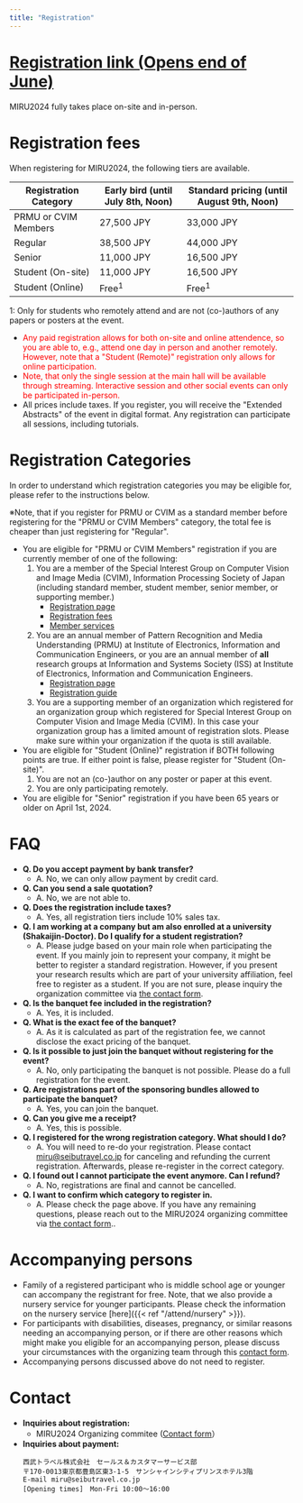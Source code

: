 ```yaml
---
title: "Registration"
---
```



# [Registration link (Opens end of June)](xxx)

MIRU2024 fully takes place on-site and in-person.

# Registration fees

When registering for MIRU2024, the following tiers are available.

<table class="table">
<thead class="table-dark">
<tr>
    <th scope="col">Registration Category</th>
    <th scope="col">Early bird (until July 8th, Noon)</th>
    <th scope="col">Standard pricing (until August 9th, Noon)</th>
</tr>
</thead>
<tbody>
<tr>
    <td>PRMU or CVIM Members</td>
    <td>27,500 JPY</td>
    <td>33,000 JPY</td>
</tr>
<tr>
    <td>Regular</td>
    <td>38,500 JPY</td>
    <td>44,000 JPY</td>
</tr>
<tr>
    <td>Senior</td>
    <td>11,000 JPY</td>
    <td>16,500 JPY</td>
</tr>
<tr>
    <td>Student (On-site)</td>
    <td>11,000 JPY</td>
    <td>16,500 JPY</td>
</tr>
<tr>
    <td>Student (Online)</td>
    <td>Free<sup>1</sup></td>
    <td>Free<sup>1</sup></td>
</tr>
</tbody>
</table>
1: Only for students who remotely attend and are not (co-)authors of any papers or posters at the event.

- <font color="red">Any paid registration allows for both on-site and online attendence, so you are able to, e.g., attend one day in person and another remotely. However, note that a "Student (Remote)" registration only allows for online participation.</font>
- <font color="red">Note, that only the single session at the main hall will be available through streaming. Interactive session and other social events can only be participated in-person.</font>
- All prices include taxes. If you register, you will receive the "Extended Abstracts" of the event in digital format. Any registration can participate all sessions, including tutorials.

# Registration Categories

In order to understand which registration categories you may be eligible for, please refer to the instructions below.

※Note, that if you register for PRMU or CVIM as a standard member before registering for the "PRMU or CVIM Members" category, the total fee is cheaper than just registering for "Regular".

- You are eligible for "PRMU or CVIM Members" registration if you are currently member of one of the following:
    1. You are a member of the Special Interest Group on Computer Vision and Image Media (CVIM), Information Processing Society of Japan (including standard member, student member, senior member, or supporting member.) 
        - [Registration page](https://www.ipsj.or.jp/kenkyukai/toroku.html)
        - [Registration fees](https://www.ipsj.or.jp/kenkyukai/torokuhietc2024.html)
        - [Member services](https://www.ipsj.or.jp/member/service-ichiran.html)
    2. You are an annual member of Pattern Recognition and Media Understanding (PRMU) at Institute of Electronics, Information and Communication Engineers, or you are an annual member of **all** research groups at Information and Systems Society (ISS) at Institute of Electronics, Information and Communication Engineers. 
        - [Registration page](https://www.ieice.org/jpn_r/event/kenkyukai/registration_fee.html?id=iss)
        - [Registration guide](https://www.ieice.org/cs/kensen/special/e_gihou/files/regist_payment.pdf)
    1. You are a supporting member of an organization which registered for an organization group which registered for Special Interest Group on Computer Vision and Image Media (CVIM). In this case your organization group has a limited amount of registration slots. Please make sure within your organization if the quota is still available.
- You are eligible for "Student (Online)" registration if BOTH following points are true. If either point is false, please register for "Student (On-site)".
    1. You are not an (co-)author on any poster or paper at this event.
    2. You are only participating remotely.
- You are eligible for "Senior" registration if you have been 65 years or older on April 1st, 2024.

# FAQ

- **Q. Do you accept payment by bank transfer?**
    - A. No, we can only allow payment by credit card.
- **Q. Can you send a sale quotation?**
    - A. No, we are not able to.
- **Q. Does the registration include taxes?**
    - A. Yes, all registration tiers include 10% sales tax.
- **Q. I am working at a company but am also enrolled at a university (Shakaijin-Doctor). Do I qualify for a student registration?**
    - A. Please judge based on your main role when participating the event. If you mainly join to represent your company, it might be better to register a standard registration. However, if you present your research results which are part of your university affiliation, feel free to register as a student. If you are not sure, please inquiry the organization committee via [the contact form](https://forms.gle/NdqSrYM1DtYa15C66).
- **Q. Is the banquet fee included in the registration?**
    - A. Yes, it is included.
- **Q. What is the exact fee of the banquet?**
    - A. As it is calculated as part of the registration fee, we cannot disclose the exact pricing of the banquet.
- **Q. Is it possible to just join the banquet without registering for the event?**
    - A. No, only participating the banquet is not possible. Please do a full registration for the event.
- **Q. Are registrations part of the sponsoring bundles allowed to participate the banquet?**
    - A. Yes, you can join the banquet.
- **Q. Can you give me a receipt?**
    - A. Yes, this is possible.
- **Q. I registered for the wrong registration category. What should I do?**
    - A. You will need to re-do your registration. Please contact miru@seibutravel.co.jp for canceling and refunding the current registration. Afterwards, please re-register in the correct category.
- **Q. I found out I cannot participate the event anymore. Can I refund?**
    - A. No, registrations are final and cannot be cancelled.
- **Q. I want to confirm which category to register in.**
    - A. Please check the page above. If you have any remaining questions, please reach out to the MIRU2024 organizing committee via [the contact form](https://forms.gle/NdqSrYM1DtYa15C66)..


# Accompanying persons
- Family of a registered participant who is middle school age or younger can accompany the registrant for free. Note, that we also provide a nursery service for younger participants. Please check the information on the nursery service [here]({{< ref "/attend/nursery" >}}).
- For participants with disabilities, diseases, pregnancy, or similar reasons needing an accompanying person, or if there are other reasons which might make you eligible for an accompanying person, please discuss your circumstances with the organizing team through this [contact form](https://forms.gle/NdqSrYM1DtYa15C66).
- Accompanying persons discussed above do not need to register.


# Contact

- **Inquiries about registration:**
    - MIRU2024 Organizing commitee ([Contact form](https://forms.gle/NdqSrYM1DtYa15C66)）
- **Inquiries about payment:**
    ```
    西武トラベル株式会社　セールス＆カスタマーサービス部
    〒170-0013東京都豊島区東3-1-5　サンシャインシティプリンスホテル3階
    E-mail miru@seibutravel.co.jp
    [Opening times]　Mon-Fri 10:00～16:00
    ```
